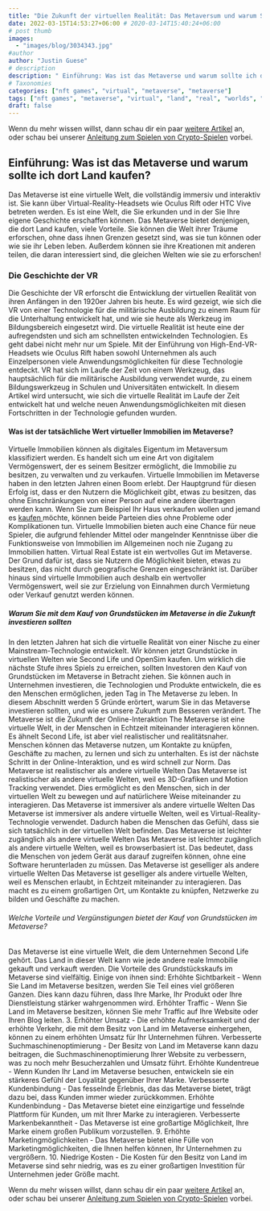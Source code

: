 ```yaml
---
title: "Die Zukunft der virtuellen Realität: Das Metaversum und warum Sie Land im Metaversum kaufen sollten"
date: 2022-03-15T14:53:27+06:00 # 2020-03-14T15:40:24+06:00
# post thumb
images:
  - "images/blog/3034343.jpg"
#author
author: "Justin Guese"
# description
description: " Einführung: Was ist das Metaverse und warum sollte ich dort Land kaufen?Das Metaverse ist eine virtuelle Welt, die vollständig immersiv und interaktiv ist"
# Taxonomies
categories: ["nft games", "virtual", "metaverse", "metaverse"]
tags: ["nft games", "metaverse", "virtual", "land", "real", "worlds", "increased"]
draft: false
---
```



Wenn du mehr wissen willst, dann schau dir ein paar [weitere Artikel](/blog/) an, oder schau bei unserer [Anleitung zum Spielen von Crypto-Spielen](/services/how-do-i-get-started/) vorbei.


## Einführung: Was ist das Metaverse und warum sollte ich dort Land kaufen?

Das Metaverse ist eine virtuelle Welt, die vollständig immersiv und interaktiv ist. Sie kann über Virtual-Reality-Headsets wie Oculus Rift oder HTC Vive betreten werden. Es ist eine Welt, die Sie erkunden und in der Sie Ihre eigene Geschichte erschaffen können. Das Metaverse bietet denjenigen, die dort Land kaufen, viele Vorteile. Sie können die Welt ihrer Träume erforschen, ohne dass ihnen Grenzen gesetzt sind, was sie tun können oder wie sie ihr Leben leben. Außerdem können sie ihre Kreationen mit anderen teilen, die daran interessiert sind, die gleichen Welten wie sie zu erforschen! 

### Die Geschichte der VR

Die Geschichte der VR erforscht die Entwicklung der virtuellen Realität von ihren Anfängen in den 1920er Jahren bis heute. Es wird gezeigt, wie sich die VR von einer Technologie für die militärische Ausbildung zu einem Raum für die Unterhaltung entwickelt hat, und wie sie heute als Werkzeug im Bildungsbereich eingesetzt wird.
Die virtuelle Realität ist heute eine der aufregendsten und sich am schnellsten entwickelnden Technologien. Es geht dabei nicht mehr nur um Spiele. Mit der Einführung von High-End-VR-Headsets wie Oculus Rift haben sowohl Unternehmen als auch Einzelpersonen viele Anwendungsmöglichkeiten für diese Technologie entdeckt.
VR hat sich im Laufe der Zeit von einem Werkzeug, das hauptsächlich für die militärische Ausbildung verwendet wurde, zu einem Bildungswerkzeug in Schulen und Universitäten entwickelt. In diesem Artikel wird untersucht, wie sich die virtuelle Realität im Laufe der Zeit entwickelt hat und welche neuen Anwendungsmöglichkeiten mit diesen Fortschritten in der Technologie gefunden wurden.

#### Was ist der tatsächliche Wert virtueller Immobilien im Metaverse?

Virtuelle Immobilien können als digitales Eigentum im Metaversum klassifiziert werden. Es handelt sich um eine Art von digitalem Vermögenswert, der es seinem Besitzer ermöglicht, die Immobilie zu besitzen, zu verwalten und zu verkaufen. Virtuelle Immobilien im Metaverse haben in den letzten Jahren einen Boom erlebt.
Der Hauptgrund für diesen Erfolg ist, dass er den Nutzern die Möglichkeit gibt, etwas zu besitzen, das ohne Einschränkungen von einer Person auf eine andere übertragen werden kann. Wenn Sie zum Beispiel Ihr Haus verkaufen wollen und jemand es [ kaufen ](https://accounts.binance.com/en/register?ref=37092355) möchte, können beide Parteien dies ohne Probleme oder Komplikationen tun.
Virtuelle Immobilien bieten auch eine Chance für neue Spieler, die aufgrund fehlender Mittel oder mangelnder Kenntnisse über die Funktionsweise von Immobilien im Allgemeinen noch nie Zugang zu Immobilien hatten.
Virtual Real Estate ist ein wertvolles Gut im Metaverse. Der Grund dafür ist, dass sie Nutzern die Möglichkeit bieten, etwas zu besitzen, das nicht durch geografische Grenzen eingeschränkt ist. Darüber hinaus sind virtuelle Immobilien auch deshalb ein wertvoller Vermögenswert, weil sie zur Erzielung von Einnahmen durch Vermietung oder Verkauf genutzt werden können.

##### Warum Sie mit dem Kauf von Grundstücken im Metaverse in die Zukunft investieren sollten

In den letzten Jahren hat sich die virtuelle Realität von einer Nische zu einer Mainstream-Technologie entwickelt. Wir können jetzt Grundstücke in virtuellen Welten wie Second Life und OpenSim kaufen.
Um wirklich die nächste Stufe ihres Spiels zu erreichen, sollten Investoren den Kauf von Grundstücken im Metaverse in Betracht ziehen. Sie können auch in Unternehmen investieren, die Technologien und Produkte entwickeln, die es den Menschen ermöglichen, jeden Tag in The Metaverse zu leben.
In diesem Abschnitt werden 5 Gründe erörtert, warum Sie in das Metaverse investieren sollten, und wie es unsere Zukunft zum Besseren verändert.
The Metaverse ist die Zukunft der Online-Interaktion The Metaverse ist eine virtuelle Welt, in der Menschen in Echtzeit miteinander interagieren können. Es ähnelt Second Life, ist aber viel realistischer und realitätsnaher. Menschen können das Metaverse nutzen, um Kontakte zu knüpfen, Geschäfte zu machen, zu lernen und sich zu unterhalten. Es ist der nächste Schritt in der Online-Interaktion, und es wird schnell zur Norm. 
Das Metaverse ist realistischer als andere virtuelle Welten Das Metaverse ist realistischer als andere virtuelle Welten, weil es 3D-Grafiken und Motion Tracking verwendet. Dies ermöglicht es den Menschen, sich in der virtuellen Welt zu bewegen und auf natürlichere Weise miteinander zu interagieren. 
Das Metaverse ist immersiver als andere virtuelle Welten Das Metaverse ist immersiver als andere virtuelle Welten, weil es Virtual-Reality-Technologie verwendet. Dadurch haben die Menschen das Gefühl, dass sie sich tatsächlich in der virtuellen Welt befinden. 
Das Metaverse ist leichter zugänglich als andere virtuelle Welten Das Metaverse ist leichter zugänglich als andere virtuelle Welten, weil es browserbasiert ist. Das bedeutet, dass die Menschen von jedem Gerät aus darauf zugreifen können, ohne eine Software herunterladen zu müssen. 
Das Metaverse ist geselliger als andere virtuelle Welten Das Metaverse ist geselliger als andere virtuelle Welten, weil es Menschen erlaubt, in Echtzeit miteinander zu interagieren. Das macht es zu einem großartigen Ort, um Kontakte zu knüpfen, Netzwerke zu bilden und Geschäfte zu machen.

###### Welche Vorteile und Vergünstigungen bietet der Kauf von Grundstücken im Metaverse?

Das Metaverse ist eine virtuelle Welt, die dem Unternehmen Second Life gehört. Das Land in dieser Welt kann wie jede andere reale Immobilie gekauft und verkauft werden. Die Vorteile des Grundstückskaufs im Metaverse sind vielfältig. Einige von ihnen sind: 
Erhöhte Sichtbarkeit - Wenn Sie Land im Metaverse besitzen, werden Sie Teil eines viel größeren Ganzen. Dies kann dazu führen, dass Ihre Marke, Ihr Produkt oder Ihre Dienstleistung stärker wahrgenommen wird. 
Erhöhter Traffic - Wenn Sie Land im Metaverse besitzen, können Sie mehr Traffic auf Ihre Website oder Ihren Blog leiten. 3. Erhöhter Umsatz - Die erhöhte Aufmerksamkeit und der erhöhte Verkehr, die mit dem Besitz von Land im Metaverse einhergehen, können zu einem erhöhten Umsatz für Ihr Unternehmen führen. 
Verbesserte Suchmaschinenoptimierung - Der Besitz von Land im Metaverse kann dazu beitragen, die Suchmaschinenoptimierung Ihrer Website zu verbessern, was zu noch mehr Besucherzahlen und Umsatz führt. 
Erhöhte Kundentreue - Wenn Kunden Ihr Land im Metaverse besuchen, entwickeln sie ein stärkeres Gefühl der Loyalität gegenüber Ihrer Marke. 
Verbesserte Kundenbindung - Das fesselnde Erlebnis, das das Metaverse bietet, trägt dazu bei, dass Kunden immer wieder zurückkommen. 
Erhöhte Kundenbindung - Das Metaverse bietet eine einzigartige und fesselnde Plattform für Kunden, um mit Ihrer Marke zu interagieren. 
Verbesserte Markenbekanntheit - Das Metaverse ist eine großartige Möglichkeit, Ihre Marke einem großen Publikum vorzustellen. 9. Erhöhte Marketingmöglichkeiten - Das Metaverse bietet eine Fülle von Marketingmöglichkeiten, die Ihnen helfen können, Ihr Unternehmen zu vergrößern. 
10. Niedrige Kosten - Die Kosten für den Besitz von Land im Metaverse sind sehr niedrig, was es zu einer großartigen Investition für Unternehmen jeder Größe macht.


Wenn du mehr wissen willst, dann schau dir ein paar [weitere Artikel](/blog/) an, oder schau bei unserer [Anleitung zum Spielen von Crypto-Spielen](/services/how-do-i-get-started/) vorbei.

